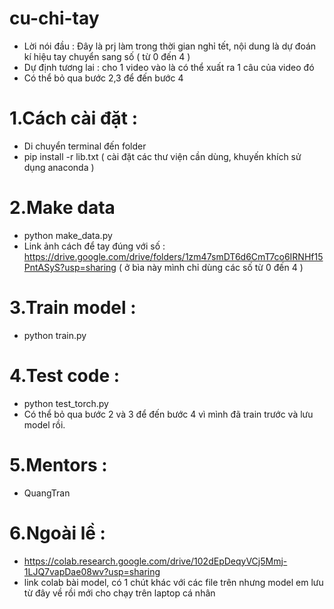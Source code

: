 # cu-chi-tay

* Lời nói đầu : Đây là prj làm trong thời gian nghỉ tết, nội dung là dự đoán kí hiệu tay chuyển sang số ( từ 0 đến 4 )
* Dự định tương lai : cho 1 video vào là có thể xuất ra 1 câu của video đó
* Có thể bỏ qua bước 2,3 để đến bước 4

# 1.Cách cài đặt :
* Di chuyển terminal đến folder
* pip install -r lib.txt ( cài đặt các thư viện cần dùng, khuyến khích sử dụng anaconda )

# 2.Make data 
* python make_data.py
* Link ảnh cách để tay đúng với số : https://drive.google.com/drive/folders/1zm47smDT6d6CmT7co6IRNHf15PntASyS?usp=sharing ( ở bìa này mình chỉ dùng các số từ 0 đến 4 )

# 3.Train model :
* python train.py

# 4.Test code :
* python test_torch.py
* Có thể bỏ qua bước 2 và 3 để đến bước 4 vì mình đã train trước và lưu model rồi.

# 5.Mentors :
* QuangTran
# 6.Ngoài lề :
* https://colab.research.google.com/drive/102dEpDeqyVCj5Mmj-1LJQ7vapDae08wv?usp=sharing
* link colab bài model, có 1 chút khác với các file trên nhưng model em lưu từ đây về rồi mới cho chạy trên laptop cá nhân
